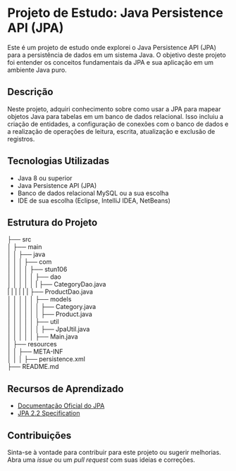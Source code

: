 # Projeto de Estudo: Java Persistence API (JPA)

Este é um projeto de estudo onde explorei o Java Persistence API (JPA) para a persistência de dados em um sistema Java. O objetivo deste projeto foi entender os conceitos fundamentais da JPA e sua aplicação em um ambiente Java puro.

## Descrição

Neste projeto, adquiri conhecimento sobre como usar a JPA para mapear objetos Java para tabelas em um banco de dados relacional. Isso incluiu a criação de entidades, a configuração de conexões com o banco de dados e a realização de operações de leitura, escrita, atualização e exclusão de registros.

## Tecnologias Utilizadas

- Java 8 ou superior
- Java Persistence API (JPA)
- Banco de dados relacional MySQL ou a sua escolha
- IDE de sua escolha (Eclipse, IntelliJ IDEA, NetBeans)

## Estrutura do Projeto

├── src<br>
│   ├── main<br>
│   │   ├── java<br>
│   │   │   ├── com<br>
│   │   │   │   ├── stun106<br>
│   │   │   │   │   ├── dao<br>
│   │   │   │   │   |   ├── CategoryDao.java<br>
|   |   |   |   |   |   ├── ProductDao.java<br>
│   │   │   │   │   ├── models<br>
│   │   │   │   │   │   ├── Category.java<br>
│   │   │   │   │   │   ├── Product.java<br>
│   │   │   │   │   ├── util<br>
│   │   │   │   │   │   ├── JpaUtil.java<br>
│   │   │   │   │   ├── Main.java<br>
│   ├── resources<br>
│   │   ├── META-INF<br>
│   │   │   ├── persistence.xml<br>
├── README.md<br>

## Recursos de Aprendizado

- [Documentação Oficial do JPA](https://docs.oracle.com/javaee/7/tutorial/persistence-intro.htm)
- [JPA 2.2 Specification](https://jcp.org/en/jsr/detail?id=338)

## Contribuições

Sinta-se à vontade para contribuir para este projeto ou sugerir melhorias. Abra uma *issue* ou um *pull request* com suas ideias e correções.
